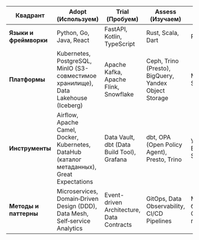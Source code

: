 | Квадрант               | **Adopt (Используем)**                                                                      | **Trial (Пробуем)**                        | **Assess (Изучаем)**                                  | **Hold (Выводим)**                            |
| ---------------------- | ------------------------------------------------------------------------------------------- | ------------------------------------------ | ----------------------------------------------------- | --------------------------------------------- |
| **Языки и фреймворки** | Python, Go, Java, React                                                                     | FastAPI, Kotlin, TypeScript                | Rust, Scala, Dart                                     | Power Builder                                 |
| **Платформы**          | Kubernetes, PostgreSQL, MinIO (S3-совместимое хранилище), Data Lakehouse (Iceberg)          | Apache Kafka, Apache Flink, Snowflake      | Ceph, Trino (Presto), BigQuery, Yandex Object Storage | Microsoft SQL Server 2008                     |
| **Инструменты**        | Airflow, Apache Camel, Docker, Kubernetes, DataHub (каталог метаданных), Great Expectations | Data Vault, dbt (Data Build Tool), Grafana | dbt, OPA (Open Policy Agent), Presto, Trino           | Устаревший ELT на чистом SQL                  |
| **Методы и паттерны**  | Microservices, Domain‑Driven Design (DDD), Data Mesh, Self‑service Analytics                | Event-driven Architecture, Data Contracts  | GitOps, Data Observability, CI/CD Pipelines           | Монолитная бизнес‑логика, Старый подход к ELT |
